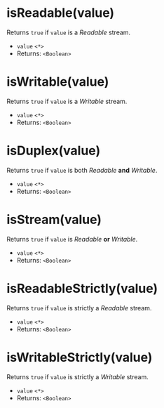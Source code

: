 # isReadable(value)

Returns `true` if `value` is a _Readable_ stream.

- `value` `<*>`
- Returns: `<Boolean>`

# isWritable(value)

Returns `true` if `value` is a _Writable_ stream.

- `value` `<*>`
- Returns: `<Boolean>`

# isDuplex(value)

Returns `true` if `value` is both _Readable_ **and** _Writable_.

- `value` `<*>`
- Returns: `<Boolean>`

# isStream(value)

Returns `true` if `value` is _Readable_ **or** _Writable_.

- `value` `<*>`
- Returns: `<Boolean>`

# isReadableStrictly(value)

Returns `true` if `value` is strictly a _Readable_ stream.

- `value` `<*>`
- Returns: `<Boolean>`

# isWritableStrictly(value)

Returns `true` if `value` is strictly a _Writable_ stream.

- `value` `<*>`
- Returns: `<Boolean>`
